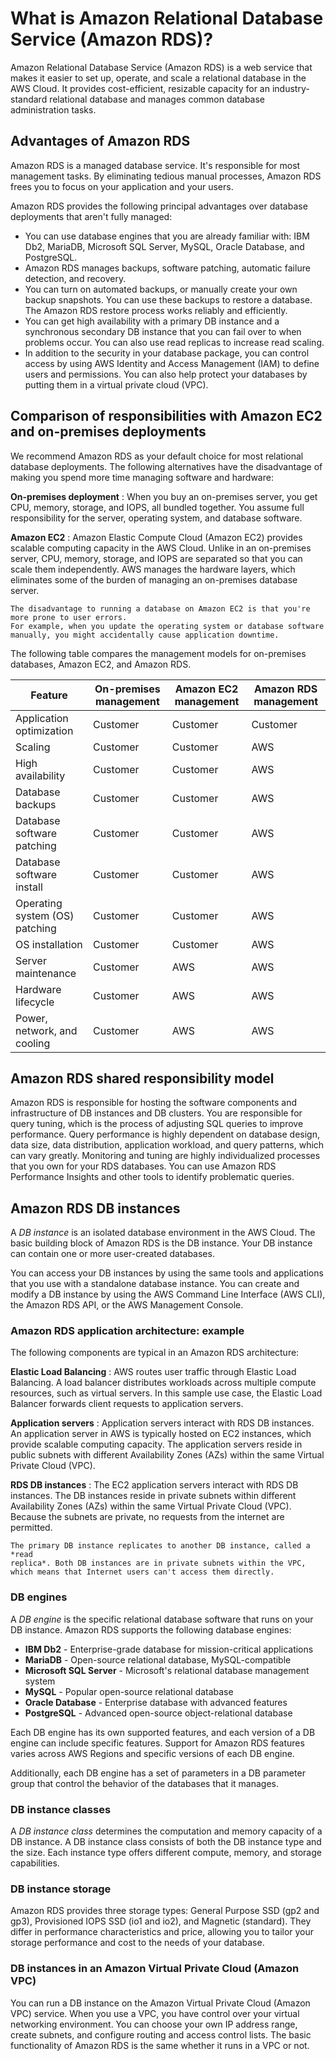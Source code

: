 # What is Amazon Relational Database Service (Amazon RDS)?

Amazon Relational Database Service (Amazon RDS) is a web service that makes it easier to set up, operate, and scale a
relational database in the AWS Cloud. It provides cost-efficient, resizable capacity for an
industry-standard relational database and manages common database administration tasks.

## Advantages of Amazon RDS

Amazon RDS is a managed database service. It's responsible for most management tasks. By
eliminating tedious manual processes, Amazon RDS frees you to focus on your application and
your users.

Amazon RDS provides the following principal advantages over database deployments that aren't
fully managed:

* You can use database engines that you are already familiar with: IBM Db2, MariaDB,
  Microsoft SQL Server, MySQL, Oracle Database, and PostgreSQL.
* Amazon RDS manages backups, software patching, automatic failure detection, and
  recovery.
* You can turn on automated backups, or manually create your own backup
  snapshots. You can use these backups to restore a database. The Amazon RDS restore
  process works reliably and efficiently.
* You can get high availability with a primary DB instance and a synchronous secondary
  DB instance that you can fail over to when problems occur. You can also use read
  replicas to increase read scaling.
* In addition to the security in your database package, you can control access by using
  AWS Identity and Access Management (IAM) to define users and permissions. You can also help protect
  your databases by putting them in a virtual private cloud (VPC).

## Comparison of responsibilities with Amazon EC2 and on-premises deployments

We recommend Amazon RDS as your default choice for most relational database deployments.
The following alternatives have the disadvantage of making you spend more time managing
software and hardware:

**On-premises deployment**
:   When you buy an on-premises server, you get CPU, memory, storage, and
    IOPS, all bundled together. You assume full responsibility for the server,
    operating system, and database software.

**Amazon EC2**
:   Amazon Elastic Compute Cloud (Amazon EC2) provides scalable computing capacity in the AWS Cloud.
    Unlike in an on-premises server, CPU, memory, storage, and IOPS are
    separated so that you can scale them independently. AWS manages the
    hardware layers, which eliminates some of the burden of managing an
    on-premises database server.

    The disadvantage to running a database on Amazon EC2 is that you're more prone to user errors.
    For example, when you update the operating system or database software
    manually, you might accidentally cause application downtime.

The following table compares the management models for on-premises databases, Amazon EC2,
and Amazon RDS.

| Feature | On-premises management | Amazon EC2 management | Amazon RDS management |
| --- | --- | --- | --- |
| Application optimization | Customer | Customer | Customer |
| Scaling | Customer | Customer | AWS |
| High availability | Customer | Customer | AWS |
| Database backups | Customer | Customer | AWS |
| Database software patching | Customer | Customer | AWS |
| Database software install | Customer | Customer | AWS |
| Operating system (OS) patching | Customer | Customer | AWS |
| OS installation | Customer | Customer | AWS |
| Server maintenance | Customer | AWS | AWS |
| Hardware lifecycle | Customer | AWS | AWS |
| Power, network, and cooling | Customer | AWS | AWS |

## Amazon RDS shared responsibility model

Amazon RDS is responsible for hosting the software components and infrastructure of DB instances and
DB clusters. You are responsible for query tuning, which is the process of adjusting SQL queries
to improve performance. Query performance is highly dependent on database design, data size,
data distribution, application workload, and query patterns, which can vary greatly.
Monitoring and tuning are highly individualized processes that you own for your RDS
databases. You can use Amazon RDS Performance Insights and other tools to identify problematic
queries.

## Amazon RDS DB instances

A *DB instance* is an isolated database environment in the
AWS Cloud. The basic building block of Amazon RDS is the DB instance. Your DB instance can contain one or
more user-created databases.

You can access your DB instances by using the same tools and applications that you use with a
standalone database instance. You can create and modify a DB instance by using the AWS Command Line Interface
(AWS CLI), the Amazon RDS API, or the AWS Management Console.

### Amazon RDS application architecture: example

The following components are typical in an Amazon RDS architecture:

**Elastic Load Balancing**
:   AWS routes user traffic through Elastic Load Balancing. A load balancer
    distributes workloads across multiple compute resources, such as virtual
    servers. In this sample use case, the Elastic Load Balancer forwards client
    requests to application servers.

**Application servers**
:   Application servers interact with RDS DB instances. An application server in
    AWS is typically hosted on EC2 instances, which provide scalable computing
    capacity. The application servers reside in public subnets with different
    Availability Zones (AZs) within the same Virtual Private Cloud (VPC).

**RDS DB instances**
:   The EC2 application servers interact with RDS DB instances. The DB instances reside in
    private subnets within different Availability Zones (AZs) within the same
    Virtual Private Cloud (VPC). Because the subnets are private, no requests
    from the internet are permitted.

    The primary DB instance replicates to another DB instance, called a *read
    replica*. Both DB instances are in private subnets within the VPC,
    which means that Internet users can't access them directly.

### DB engines

A *DB engine* is the specific relational database software
that runs on your DB instance. Amazon RDS supports the following database engines:

* **IBM Db2** - Enterprise-grade database for mission-critical applications
* **MariaDB** - Open-source relational database, MySQL-compatible
* **Microsoft SQL Server** - Microsoft's relational database management system
* **MySQL** - Popular open-source relational database
* **Oracle Database** - Enterprise database with advanced features
* **PostgreSQL** - Advanced open-source object-relational database

Each DB engine has its own supported features, and each version of a DB engine can include
specific features. Support for Amazon RDS features varies across AWS Regions and specific
versions of each DB engine.

Additionally, each DB engine has a set of parameters in a DB parameter group that control the behavior of the
databases that it manages.

### DB instance classes

A *DB instance class* determines the computation and memory
capacity of a DB instance. A DB instance class consists of both the DB instance type and the size.
Each instance type offers different compute, memory, and storage capabilities.

### DB instance storage

Amazon RDS provides three storage types: General Purpose SSD (gp2 and gp3), Provisioned IOPS SSD (io1 and io2), and Magnetic (standard).
They differ in performance characteristics and price, allowing you to tailor your storage performance and cost to the needs of your database.

### DB instances in an Amazon Virtual Private Cloud (Amazon VPC)

You can run a DB instance on the Amazon Virtual Private Cloud (Amazon VPC) service. When you use a VPC, you have control over your virtual networking environment.
You can choose your own IP address range, create subnets, and configure routing and access control lists.
The basic functionality of Amazon RDS is the same whether it runs in a VPC or not.
